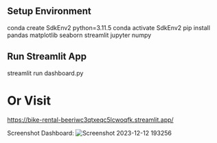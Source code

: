 ## Setup Environment
conda create SdkEnv2 python=3.11.5
conda activate SdkEnv2
pip install pandas matplotlib seaborn streamlit jupyter numpy

## Run Streamlit App
streamlit run dashboard.py

# Or Visit
https://bike-rental-beeriwc3qtxeqc5lcwoqfk.streamlit.app/

Screenshot Dashboard:
![Screenshot 2023-12-12 193256](https://github.com/sandika104/bike-rental/assets/153609763/b35d9508-2e9b-424e-ba5a-6647925f5458)
